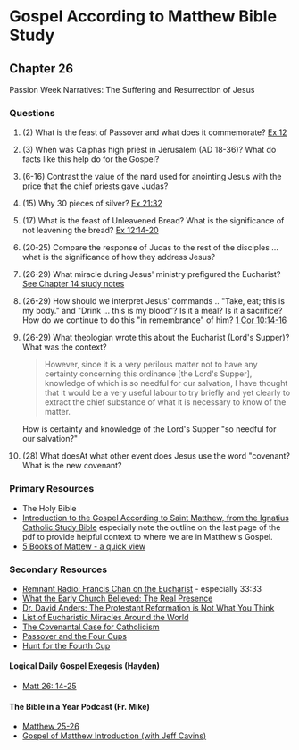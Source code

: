 # Gospel According to Matthew Bible Study

## Chapter 26

Passion Week Narratives: The Suffering and Resurrection of Jesus

### Questions
1. (2) What is the feast of Passover and what does it commemorate? [Ex 12](https://www.biblegateway.com/passage/?search=Ex%2012&version=RSVCE)
2. (3) When was Caiphas high priest in Jerusalem (AD 18-36)? What do facts like this help do for the Gospel?
3. (6-16) Contrast the value of the nard used for anointing Jesus with the price that the chief priests gave Judas?
4. (15) Why 30 pieces of silver? [Ex 21:32](https://www.biblegateway.com/passage/?search=Ex%2021%3A32&version=RSVCE)
5. (17) What is the feast of Unleavened Bread? What is the significance of not leavening the bread? [Ex 12:14-20](https://www.biblegateway.com/passage/?search=Ex%2012%3A14-20&version=RSVCE)
6. (20-25) Compare the response of Judas to the rest of the disciples ... what is the significance of how they address Jesus?
7. (26-29) What miracle during Jesus' ministry prefigured the Eucharist? [See Chapter 14 study notes](https://krisgholson.com/matthew/14)
8. (26-29) How should we interpret Jesus' commands .. "Take, eat; this is my body." and "Drink ... this is my blood"? Is it a meal? Is it a sacrifice? How do we continue to do this "in remembrance" of him?  [1 Cor 10:14-16](https://www.biblegateway.com/passage/?search=1%20Corinthians%2010%3A14-16&version=NIV)
9. (26-29) What theologian wrote this about the Eucharist (Lord's Supper)? What was the context? 
    >However, since it is a very perilous matter not to have any certainty concerning this ordinance [the Lord's Supper], knowledge of which is so needful for our salvation, I have thought that it would be a very useful labour to try briefly and yet clearly to extract the chief substance of what it is necessary to know of the matter.
    
    How is certainty and knowledge of the Lord's Supper "so needful for our salvation?"
10. (28) What doesAt what other event does Jesus use the word "covenant? What is the new covenant?

### Primary Resources
* The Holy Bible
* [Introduction to the Gospel According to Saint Matthew, from the Ignatius Catholic Study Bible](https://drive.google.com/file/d/1IbrAF5TRJj90vyF3-0E3qVN-1Fx6pDYB/view?usp=drive_link)
  especially note the outline on the last page of the pdf to provide helpful context to where we are in Matthew's
  Gospel.
* [5 Books of Mattew - a quick view](https://drive.google.com/file/d/1ZLQ7OxPDoCfhrEc0dyJTNqB-KYKo5Ot5/view?usp=sharing)

### Secondary Resources
* [Remnant Radio: Francis Chan on the Eucharist](https://youtu.be/2bH4hpCB2VU?si=2ApGlzc8Gvtb2663) - especially 33:33
* [What the Early Church Believed: The Real Presence](https://www.catholic.com/tract/the-real-presence)
* [Dr. David Anders: The Protestant Reformation is Not What You Think](https://open.spotify.com/episode/3LZHPRUp2hWCiVQhuxFX1Y?si=DcF--hXfTYqqcznpmxlhKw)
* [List of Eucharistic Miracles Around the World](http://www.miracolieucaristici.org/en/Liste/list.html)
* [The Covenantal Case for Catholicism](https://shamelesspopery.com/the-covenantal-case-for-catholicism/)
* [Passover and the Four Cups](https://www.jewishawareness.org/passover-and-the-four-cups/)
* [Hunt for the Fourth Cup](https://www.catholic.com/magazine/print-edition/hunt-for-the-fourth-cup)

#### Logical Daily Gospel Exegesis (Hayden)
* [Matt 26: 14-25](https://open.spotify.com/episode/53o7cKDMY6yG7zxNyaVZWJ?si=_QBZZ_83RemCReILwUpXeA)


#### The Bible in a Year Podcast (Fr. Mike)

* [Matthew 25-26](https://open.spotify.com/episode/1bmIqVB5QMLHEXn9GjSyje?si=OwO5rgHHT_SkzEomku9i2Q)
* [Gospel of Matthew Introduction (with Jeff Cavins)](https://open.spotify.com/episode/4oKy0KCxtQWmdO6THASsGC)
